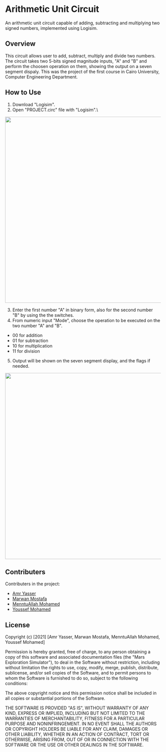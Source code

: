 # Arithmetic Unit Circuit
An arithmetic unit circuit capable of adding, subtracting and multiplying two signed numbers, implemented using Logisim.


## Overview 
This circuit allows user to add, subtract, multiply and divide two numbers. The circuit takes two 5-bits signed magnitude inputs, "A" and "B" and perform the choosen operation on them, showing the output on a seven segment dispaly. This was the project of the first course in Cairo University, Computer Engineering Department.


## How to Use
1. Download "Logisim".
2. Open "PROJECT.circ" file with "Logisim".\
<img src="https://iili.io/H7YbZMu.png" width="600px"/>

3. Enter the first number "A" in binary form, also for the second number "B" by using the the switches.
4. From numeric input "Mode", choose the operation to be executed on the two number "A" and "B".
- 00 for addition
- 01 for subtraction
- 10 for multiplication
- 11 for division 
5. Output will be shown on the seven segment display, and the flags if needed.
<img src="https://iili.io/H7ax6HN.png" width="600px"/>


## Contributers
Contributers in the project:
- [Amr Yasser]()
- [Marwan Mostafa](https://github.com/Marwan-9)
- [MenntuAllah Mohamed]()
- [Youssef Mohamed]()

## License
Copyright (c) [2021] [Amr Yasser, Marwan Mostafa, MenntuAllah Mohamed, Youssef Mohamed]

Permission is hereby granted, free of charge, to any person obtaining a copy of this software and associated documentation files (the "Mars Exploration Simulator"), to deal in the Software without restriction, including without limitation the rights to use, copy, modify, merge, publish, distribute, sublicense, and/or sell copies of the Software, and to permit persons to whom the Software is furnished to do so, subject to the following conditions:

The above copyright notice and this permission notice shall be included in all copies or substantial portions of the Software.

THE SOFTWARE IS PROVIDED "AS IS", WITHOUT WARRANTY OF ANY KIND, EXPRESS OR IMPLIED, INCLUDING BUT NOT LIMITED TO THE WARRANTIES OF MERCHANTABILITY, FITNESS FOR A PARTICULAR PURPOSE AND NONINFRINGEMENT. IN NO EVENT SHALL THE AUTHORS OR COPYRIGHT HOLDERS BE LIABLE FOR ANY CLAIM, DAMAGES OR OTHER LIABILITY, WHETHER IN AN ACTION OF CONTRACT, TORT OR OTHERWISE, ARISING FROM, OUT OF OR IN CONNECTION WITH THE SOFTWARE OR THE USE OR OTHER DEALINGS IN THE SOFTWARE. 
